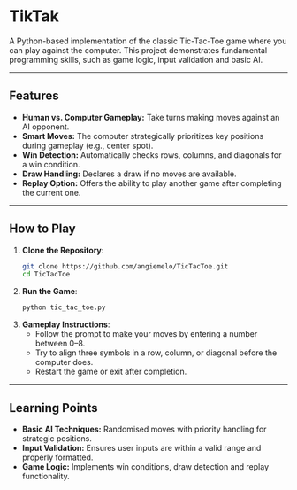 # TikTak

A Python-based implementation of the classic Tic-Tac-Toe game where you can play against the computer. This project demonstrates fundamental programming skills, such as game logic, input validation and basic AI.

---

## Features

- **Human vs. Computer Gameplay:** Take turns making moves against an AI opponent.
- **Smart Moves:** The computer strategically prioritizes key positions during gameplay (e.g., center spot).
- **Win Detection:** Automatically checks rows, columns, and diagonals for a win condition.
- **Draw Handling:** Declares a draw if no moves are available.
- **Replay Option:** Offers the ability to play another game after completing the current one.

---

## How to Play

1. **Clone the Repository**:
    ```sh
    git clone https://github.com/angiemelo/TicTacToe.git
    cd TicTacToe
    ```
2. **Run the Game**:
    ```sh
    python tic_tac_toe.py
    ```
3. **Gameplay Instructions**:
    - Follow the prompt to make your moves by entering a number between 0–8.
    - Try to align three symbols in a row, column, or diagonal before the computer does.
    - Restart the game or exit after completion.

---

## Learning Points

- **Basic AI Techniques:** Randomised moves with priority handling for strategic positions.
- **Input Validation:** Ensures user inputs are within a valid range and properly formatted.
- **Game Logic:** Implements win conditions, draw detection and replay functionality.


